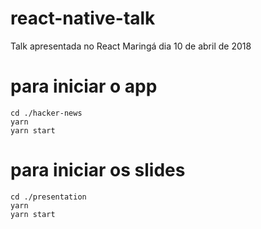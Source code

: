 # react-native-talk
Talk apresentada no React Maringá dia 10 de abril de 2018

# para iniciar o app
```
cd ./hacker-news
yarn
yarn start
```

# para iniciar os slides
```
cd ./presentation
yarn
yarn start
```
